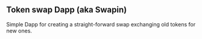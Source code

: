 ## Token swap Dapp (aka Swapin)

Simple Dapp for creating a straight-forward swap exchanging old tokens for new ones.
